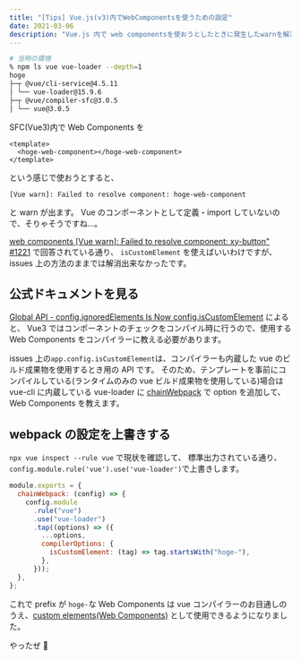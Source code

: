 ```yaml
---
title: "[Tips] Vue.js(v3)内でWebComponentsを使うための設定"
date: 2021-03-06
description: "Vue.js 内で web componentsを使おうとしたときに発生したwarnを解消するためのTips"
---
```


```bash
# 当時の環境
% npm ls vue vue-loader --depth=1
hoge
├─┬ @vue/cli-service@4.5.11
│ └── vue-loader@15.9.6
├─┬ @vue/compiler-sfc@3.0.5
│ └── vue@3.0.5
```

SFC(Vue3)内で Web Components を

```vue
<template>
  <hoge-web-component></hoge-web-component>
</template>
```

という感じで使おうとすると、

```
[Vue warn]: Failed to resolve component: hoge-web-component
```

と warn が出ます。 Vue のコンポーネントとして定義・import していないので、そりゃそうですね...。

[web components [Vue warn]: Failed to resolve component: xy-button" #1221](https://github.com/vuejs/vue-next/issues/1221) で回答されている通り、
`isCustomElement` を使えばいいわけですが、issues 上の方法のままでは解消出来なかったです。

## 公式ドキュメントを見る

[Global API - config.ignoredElements Is Now config.isCustomElement](https://v3.vuejs.org/guide/migration/global-api.html#config-ignoredelements-is-now-config-iscustomelement) によると、
Vue3 ではコンポーネントのチェックをコンパイル時に行うので、使用する Web Components をコンパイラーに教える必要があります。

issues 上の`app.config.isCustomElement`は、コンパイラーも内蔵した vue のビルド成果物を使用するとき用の API です。
そのため、テンプレートを事前にコンパイルしている(ランタイムのみの vue ビルド成果物を使用している)場合は vue-cli に内蔵している vue-loader に [chainWebpack](https://cli.vuejs.org/guide/webpack.html#chaining-advanced) で option を追加して、Web Components を教えます。

## webpack の設定を上書きする

`npx vue inspect --rule vue` で現状を確認して、 標準出力されている通り、`config.module.rule('vue').use('vue-loader')`で上書きします。

```js
module.exports = {
  chainWebpack: (config) => {
    config.module
      .rule("vue")
      .use("vue-loader")
      .tap((options) => ({
        ...options,
        compilerOptions: {
          isCustomElement: (tag) => tag.startsWith("hoge-"),
        },
      }));
  },
};
```

これで prefix が `hoge-`な Web Components は vue コンパイラーのお目通しのうえ、[custom elements(Web Components)](https://developer.mozilla.org/ja/docs/Web/Web_Components/Using_custom_elements) として使用できるようになりました。

やったぜ 💪
